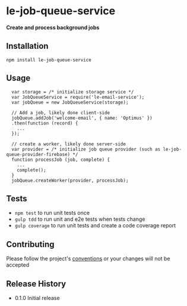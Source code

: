 le-job-queue-service
=========

**Create and process background jobs**

## Installation

  `npm install le-job-queue-service`

## Usage

```
  var storage = /* initialize storage service */
  var JobQueueService = require('le-email-service');
  var jobQueue = new JobQueueService(storage);

  // Add a job, likely done client-side
  jobQueue.addJob('welcome-email', { name: 'Optimus' })
  .then(function (record) {
    ...
  });

  // create a worker, likely done server-side
  var provider = /* initialize job queue provider (such as le-job-queue-provider-firebase) */
  function processJob (job, complete) {
    ...
    complete();
  }
  jobQueue.createWorker(provider, processJob);
```

## Tests

* `npm test` to run unit tests once
* `gulp tdd` to run unit and e2e tests when tests change
* `gulp coverage` to run unit tests and create a code coverage report

## Contributing

Please follow the project's [conventions](https://github.com/castle-dev/le-job-queue-service/blob/develop/CONTRIBUTING.md) or your changes will not be accepted

## Release History

* 0.1.0 Initial release
